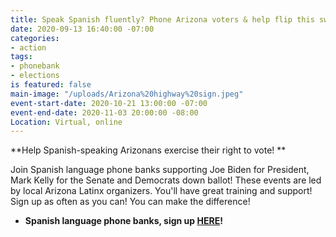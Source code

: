 ```yaml
---
title: Speak Spanish fluently? Phone Arizona voters & help flip this swing state!
date: 2020-09-13 16:40:00 -07:00
categories:
- action
tags:
- phonebank
- elections
is featured: false
main-image: "/uploads/Arizona%20highway%20sign.jpeg"
event-start-date: 2020-10-21 13:00:00 -07:00
event-end-date: 2020-11-03 20:00:00 -08:00
Location: Virtual, online
---
```


**Help Spanish-speaking Arizonans exercise their right to vote! **

Join Spanish language phone banks supporting Joe Biden for President, Mark Kelly for the Senate and Democrats down ballot! These events are led by local Arizona Latinx organizers. You'll have great training and support! Sign up as often as you can! You can make the difference!

* **Spanish language phone banks, sign up [HERE](https://www.mobilize.us/?org_ids=2374&tag_ids=1&tag_ids=2)!**